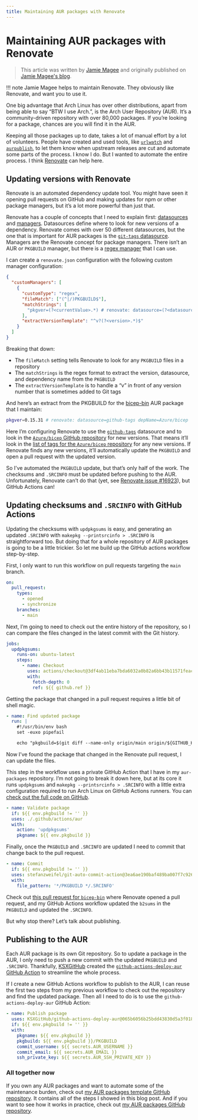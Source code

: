 ```yaml
---
title: Maintaining AUR packages with Renovate
---
```


<!-- hide table of contents in navigation sidebar -->
<style>
.md-nav--primary .md-nav__link[for=__toc] ~ .md-nav {
    display: none;
}
</style>

# Maintaining AUR packages with Renovate

> This article was written by [Jamie Magee](https://github.com/JamieMagee) and originally published on [Jamie Magee's blog](https://jamiemagee.co.uk/blog/maintaining-aur-packages-with-renovate/).

<!-- prettier-ignore -->
!!! note
    Jamie Magee helps to maintain Renovate.
    They obviously like Renovate, and want you to use it.

One big advantage that Arch Linux has over other distributions, apart from being able to say “BTW I use Arch.”, is the Arch User Repository (AUR).
It’s a community-driven repository with over 80,000 packages.
If you’re looking for a package, chances are you will find it in the AUR.

Keeping all those packages up to date, takes a lot of manual effort by a lot of volunteers.
People have created and used tools, like [`urlwatch`](https://github.com/thp/urlwatch) and [`aurpublish`](https://github.com/eli-schwartz/aurpublish), to let them know when upstream releases are cut and automate some parts of the process.
I know I do.
But I wanted to automate the entire process.
I think [Renovate](https://github.com/renovatebot/renovate/) can help here.

## Updating versions with Renovate

Renovate is an automated dependency update tool.
You might have seen it opening pull requests on GitHub and making updates for npm or other package managers, but it’s a lot more powerful than just that.

Renovate has a couple of concepts that I need to explain first: [datasources](../modules/datasource/index.md) and [managers](../modules/manager/index.md).
Datasources define where to look for new versions of a dependency.
Renovate comes with over 50 different datasources, but the one that is important for AUR packages is the [`git-tags` datasource](../modules/datasource/git-tags/index.md).
Managers are the Renovate concept for package managers.
There isn’t an AUR or `PKGBUILD` manager, but there is a [regex manager](../modules/manager/regex/index.md) that I can use.

I can create a `renovate.json` configuration with the following custom manager configuration:

```json title="renovate.json"
{
  "customManagers": [
    {
      "customType": "regex",
      "fileMatch": ["(^|/)PKGBUILD$"],
      "matchStrings": [
        "pkgver=(?<currentValue>.*) # renovate: datasource=(?<datasource>.*) depName=(?<depName>.*)"
      ],
      "extractVersionTemplate": "^v?(?<version>.*)$"
    }
  ]
}
```

Breaking that down:

- The `fileMatch` setting tells Renovate to look for any `PKGBUILD` files in a repository
- The `matchStrings` is the regex format to extract the version, datasource, and dependency name from the `PKGBUILD`
- The `extractVersionTemplate` is to handle a “v” in front of any version number that is sometimes added to Git tags

And here’s an extract from the PKGBUILD for the [bicep-bin](https://aur.archlinux.org/packages/bicep-bin) AUR package that I maintain:

```bash
pkgver=0.15.31 # renovate: datasource=github-tags depName=Azure/bicep
```

Here I’m configuring Renovate to use the [`github-tags`](../modules/datasource/github-tags/index.md) datasource and to look in the [`Azure/bicep` GitHub repository](https://github.com/Azure/bicep) for new versions.
That means it’ll look in the [list of tags for the `Azure/bicep` repository](https://github.com/Azure/bicep/tags) for any new versions.
If Renovate finds any new versions, it’ll automatically update the `PKGBUILD` and open a pull request with the updated version.

So I’ve automated the `PKGBUILD` update, but that’s only half of the work.
The checksums and `.SRCINFO` must be updated before pushing to the AUR.
Unfortunately, Renovate can’t do that (yet, see [Renovate issue #16923](https://github.com/renovatebot/renovate/issues/16923)), but GitHub Actions can!

## Updating checksums and `.SRCINFO` with GitHub Actions

Updating the checksums with `updpkgsums` is easy, and generating an updated `.SRCINFO` with `makepkg --printsrcinfo > .SRCINFO` is straightforward too.
But doing that for a whole repository of AUR packages is going to be a little trickier.
So let me build up the GitHub actions workflow step-by-step.

First, I only want to run this workflow on pull requests targeting the `main` branch.

```yaml
on:
  pull_request:
    types:
      - opened
      - synchronize
    branches:
      - main
```

Next, I’m going to need to check out the entire history of the repository, so I can compare the files changed in the latest commit with the Git history.

```yaml
jobs:
  updpkgsums:
    runs-on: ubuntu-latest
    steps:
      - name: Checkout
        uses: actions/checkout@3df4ab11eba7bda6032a0b82a6bb43b11571feac # v4.0.0
        with:
          fetch-depth: 0
          ref: ${{ github.ref }}
```

Getting the package that changed in a pull request requires a little bit of shell magic.

```yaml
- name: Find updated package
  run: |
    #!/usr/bin/env bash
    set -euxo pipefail

    echo "pkgbuild=$(git diff --name-only origin/main origin/${GITHUB_HEAD_REF} "*PKGBUILD" | head -1 | xargs dirname)" >> $GITHUB_ENV
```

Now I’ve found the package that changed in the Renovate pull request, I can update the files.

This step in the workflow uses a private GitHub Action that I have in my `aur-packages` repository.
I’m not going to break it down here, but at its core it runs `updpkgsums` and `makepkg --printsrcinfo > .SRCINFO` with a little extra configuration required to run Arch Linux on GitHub Actions runners.
You can [check out the full code on GitHub](https://github.com/JamieMagee/aur-packages/tree/main/.github/actions/aur).

```yaml
- name: Validate package
  if: ${{ env.pkgbuild != '' }}
  uses: ./.github/actions/aur
  with:
    action: 'updpkgsums'
    pkgname: ${{ env.pkgbuild }}
```

Finally, once the `PKGBUILD` and `.SRCINFO` are updated I need to commit that change back to the pull request.

```yaml
- name: Commit
  if: ${{ env.pkgbuild != '' }}
  uses: stefanzweifel/git-auto-commit-action@3ea6ae190baf489ba007f7c92608f33ce20ef04a # v4.16.0
  with:
    file_pattern: '*/PKGBUILD */.SRCINFO'
```

Check out [this pull request for `bicep-bin`](https://github.com/JamieMagee/aur-packages/pull/62) where Renovate opened a pull request, and my GitHub Actions workflow updated the `b2sums` in the `PKGBUILD` and updated the `.SRCINFO`.

But why stop there?
Let’s talk about publishing.

## Publishing to the AUR

Each AUR package is its own Git repository.
So to update a package in the AUR, I only need to push a new commit with the updated `PKGBUILD` and `.SRCINFO`.
Thankfully, [KSXGitHub](https://github.com/KSXGitHub) created the [`github-actions-deploy-aur` GitHub Action](https://github.com/KSXGitHub/github-actions-deploy-aur) to streamline the whole process.

If I create a new GitHub Actions workflow to publish to the AUR, I can reuse the first two steps from my previous workflow to check out the repository and find the updated package.
Then all I need to do is to use the `github-actions-deploy-aur` GitHub Action:

```yaml
- name: Publish package
  uses: KSXGitHub/github-actions-deploy-aur@065b6056b25bdd43830d5a3f01899d0ff7169819 # v2.6.0
  if: ${{ env.pkgbuild != '' }}
  with:
    pkgname: ${{ env.pkgbuild }}
    pkgbuild: ${{ env.pkgbuild }}/PKGBUILD
    commit_username: ${{ secrets.AUR_USERNAME }}
    commit_email: ${{ secrets.AUR_EMAIL }}
    ssh_private_key: ${{ secrets.AUR_SSH_PRIVATE_KEY }}
```

### All together now

If you own any AUR packages and want to automate some of the maintenance burden, check out [my AUR packages template GitHub repository](https://github.com/JamieMagee/aur-packages-template/).
It contains all of the steps I showed in this blog post.
And if you want to see how it works in practice, check out [my AUR packages GitHub repository](https://github.com/JamieMagee/aur-packages).
